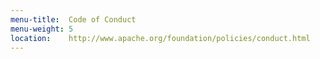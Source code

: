 ```yaml
---
menu-title:  Code of Conduct
menu-weight: 5
location:    http://www.apache.org/foundation/policies/conduct.html
---
```

